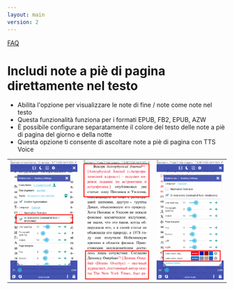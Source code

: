```yaml
---
layout: main
version: 2
---
```

[FAQ](/wiki/faq/it)

# Includi note a piè di pagina direttamente nel testo

* Abilita l'opzione per visualizzare le note di fine / note come note nel testo
* Questa funzionalità funziona per i formati EPUB, FB2, EPUB, AZW
* È possibile configurare separatamente il colore del testo delle note a piè di pagina del giorno e della notte
* Questa opzione ti consente di ascoltare note a piè di pagina con TTS Voice

||||
|-|-|-|
|![](1.png)|![](2.png)|![](3.png)|

